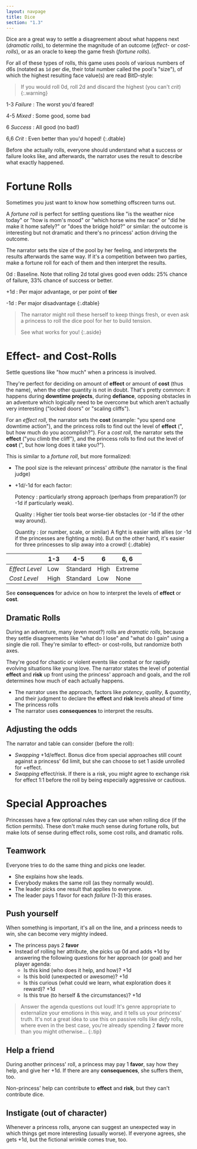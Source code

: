 ```yaml
---
layout: navpage
title: Dice
section: "1.3"
---
```


Dice are a great way to settle a disagreement about what happens next (_dramatic rolls_), to determine the magnitude of an outcome (_effect-_ or _cost-rolls_), or as an oracle to keep the game fresh (_fortune rolls_).

For all of these types of rolls, this game uses pools of various numbers of d6s (notated as `1d` per die, their total number called the pool's "size"), of which the highest resulting face value(s) are read BitD-style:

> If you would roll 0d, roll 2d and discard the highest (you can't _crit_)
{:.warning} 

1-3 _Failure_
: The worst you'd feared!

4-5 _Mixed_
: Some good, some bad

6 _Success_
: All good (no bad!)

6,6 _Crit_
: Even better than you'd hoped!
{:.dtable}



Before she actually rolls, everyone should understand what a success or failure looks like, and afterwards, the narrator uses the result to describe what exactly happened.

# Fortune Rolls

Sometimes you just want to know how something offscreen turns out.

A _fortune roll_ is perfect for settling questions like "is the weather nice today" or "how is mom's mood" or "which horse wins the race" or "did he make it home safely?" or "does the bridge hold?" or similar: the outcome is interesting but not dramatic and there's no princess' action driving the outcome.

The narrator sets the size of the pool by her feeling, and interprets the results afterwards the same way.
If it's a competition between two parties, make a fortune roll for each of them and then interpret the results.

0d
: Baseline. Note that rolling 2d total gives good even odds: 25% chance of failure, 33% chance of success or better.

+1d
: Per major advantage, or per point of **tier**

-1d
: Per major disadvantage
{:.dtable}



> The narrator might roll these herself to keep things fresh, or even ask a princess to roll the dice pool for her to build tension.
>
> See what works for you!
{:.aside}

# Effect- and Cost-Rolls

Settle questions like "how much" when a princess is involved.

They're perfect for deciding on amount of **effect** or amount of **cost** (thus the name), when the other quantity is not in doubt.
That's pretty common: it happens during **downtime projects**, during **defiance**, opposing obstacles in an adventure which logically need to be overcome but which aren't actually very interesting ("locked doors" or "scaling cliffs").

For an _effect roll_, the narrator sets the **cost** (example: "you spend one downtime action"), and the princess rolls to find out the level of **effect** (", but how much do you accomplish?").
For a _cost roll_, the narrator sets the **effect** ("you climb the cliff"), and the princess rolls to find out the level of **cost** (", but how long does it take you?").

This is similar to a _fortune roll_, but more formalized:

* The pool size is the relevant princess' _attribute_ (the narrator is the final judge)
* +1d/-1d for each factor:

  Potency
  : particularly strong approach (perhaps from preparation?) (or -1d if particularly weak).

  Quality
  : Higher tier tools beat worse-tier obstacles (or -1d if the other way around).

  Quantity
  : (or number, scale, or similar) A fight is easier with allies (or -1d if the princesses are fighting a mob).
    But on the other hand, it's easier for three princesses to slip away into a crowd!
  {:.dtable}



|              | 1-3  | 4-5      | 6    | 6, 6    |
|--------------|------|----------|------|---------|
| _Effect Level_ | Low  | Standard | High | Extreme |
| _Cost Level_   | High | Standard | Low  | None    |

See **consequences** for advice on how to interpret the levels of **effect** or **cost**.

## Dramatic Rolls

During an adventure, many (even most?) rolls are _dramatic rolls_, because they settle disagreements like "what do I lose" and "what do I gain" using a single die roll.
They're similar to effect- or cost-rolls, but randomize both axes.

They're good for chaotic or violent events like combat or for rapidly evolving situations like young love.
The narrator states the level of potential **effect** and **risk** up front using the princess' approach and goals, and the roll determines how much of each actually happens.

* The narrator uses the approach, factors like _potency_, _quality_, & _quantity_, and their judgment to declare the **effect** and **risk** levels ahead of time
* The princess rolls
* The narrator uses **consequences** to interpret the results.

## Adjusting the odds

The narrator and table can consider (before the roll):

* _Swapping_ +1d/effect. Bonus dice from special approaches still count against a princess' 6d limit, but she can choose to set 1 aside unrolled for +effect.
* _Swapping_ effect/risk. If there is a risk, you might agree to exchange risk for effect 1:1 before the roll by being especially aggressive or cautious.

# Special Approaches

Princesses have a few optional rules they can use when rolling dice (if the fiction permits).
These don't make much sense during fortune rolls, but make lots of sense during effect rolls, some cost rolls, and dramatic rolls.

## Teamwork

Everyone tries to do the same thing and picks one leader.
* She explains how she leads.
* Everybody makes the same roll (as they normally would).
* The leader picks one result that applies to everyone.
* The leader pays 1 favor for each _failure_ (1-3) this erases.

## Push yourself

When something is important, it's all on the line, and a princess needs to win, she can become very mighty indeed.
* The princess pays 2 **favor**
* Instead of rolling her attribute, she picks up 0d and adds +1d by answering the following questions for her approach (or goal) and her player agenda:
  * Is this kind (who does it help, and how)? +1d
  * Is this bold (unexpected or awesome)? +1d
  * Is this curious (what could we learn, what exploration does it reward)? +1d
  * Is this true (to herself & the circumstances)? +1d

> Answer the agenda questions out loud!
> It's genre appropriate to externalize your emotions in this way, and it tells us your princess' truth.
> It's not a great idea to use this on passive rolls like _defy_ rolls, where even in the best case, you're already spending 2 **favor** more than you might otherwise...
{:.tip}

## Help a friend

During another princess' roll, a princess may pay 1 **favor**, say how they help, and give her +1d.
If there are any **consequences**, she suffers them, too.

Non-princess' help can contribute to **effect** and **risk**, but they can't contribute dice.

## Instigate (out of character)

Whenever a princess rolls, anyone can suggest an unexpected way in which things get more interesting (usually worse).
If everyone agrees, she gets +1d, but the fictional wrinkle comes true, too.
